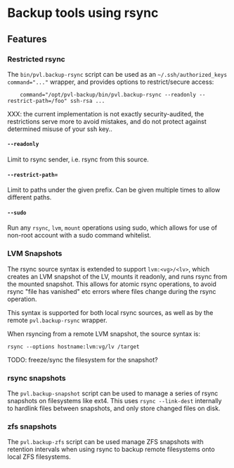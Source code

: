# Backup tools using rsync

## Features

### Restricted rsync

The `bin/pvl.backup-rsync` script can be used as an `~/.ssh/authorized_keys` `command="..."` wrapper, and provides options to restrict/secure access:
        
        command="/opt/pvl-backup/bin/pvl.backup-rsync --readonly --restrict-path=/foo" ssh-rsa ...


XXX: the current implementation is not exactly security-audited, the restrictions serve more to avoid mistakes, and do not protect against
     determined misuse of your ssh key..
#### `--readonly`

Limit to rsync sender, i.e. rsync from this source.

#### `--restrict-path=`

Limit to paths under the given prefix. Can be given multiple times to allow different paths.

#### `--sudo`

Run any `rsync`, `lvm`, `mount` operations using sudo, which allows for use of non-root account with a sudo command whitelist.

### LVM Snapshots

The rsync source syntax is extended to support `lvm:<vg>/<lv>`, which creates an LVM snapshot of the LV, mounts it readonly, and runs rsync from the mounted snapshot. This allows for atomic rsync operations, to avoid rsync "file has vanished" etc errors where files change during the rsync operation.

This syntax is supported for both local rsync sources, as well as by the remote `pvl.backup-rsync` wrapper.

When rsyncing from a remote LVM snapshot, the source syntax is:

    rsync --options hostname:lvm:vg/lv /target

TODO: freeze/sync the filesystem for the snapshot?

### rsync snapshots

The `pvl.backup-snapshot` script can be used to manage a series of rsync snapshots on filesystems like ext4. This uses `rsync --link-dest` internally to hardlink files between snapshots, and only store changed files on disk.

### zfs snapshots

The `pvl.backup-zfs` script can be used manage ZFS snapshots with retention intervals when using rsync to backup remote filesystems onto local ZFS filesystems.
